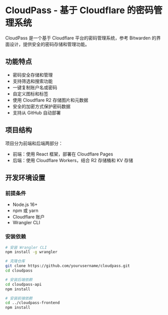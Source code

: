 # CloudPass - 基于 Cloudflare 的密码管理系统

CloudPass 是一个基于 Cloudflare 平台的密码管理系统，参考 Bitwarden 的界面设计，提供安全的密码存储和管理功能。

## 功能特点

- 密码安全存储和管理
- 支持筛选和搜索功能
- 一键复制账户名或密码
- 自定义图标和标签
- 使用 Cloudflare R2 存储图片和元数据
- 安全的加密方式保护密码数据
- 支持从 GitHub 自动部署

## 项目结构

项目分为前端和后端两部分：

- 前端：使用 React 框架，部署在 Cloudflare Pages
- 后端：使用 Cloudflare Workers，结合 R2 存储桶和 KV 存储

## 开发环境设置

### 前提条件

- Node.js 16+
- npm 或 yarn
- Cloudflare 账户
- Wrangler CLI

### 安装依赖

```bash
# 安装 Wrangler CLI
npm install -g wrangler

# 克隆仓库
git clone https://github.com/yourusername/cloudpass.git
cd cloudpass

# 安装后端依赖
cd cloudpass-api
npm install

# 安装前端依赖
cd ../cloudpass-frontend
npm install